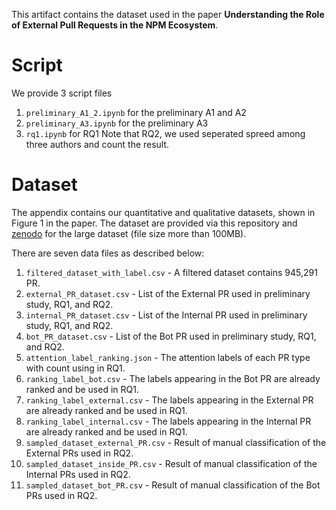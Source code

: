 This artifact contains the dataset used in the paper **Understanding the Role of External Pull Requests in the NPM Ecosystem**.

# Script
We provide 3 script files
1. `preliminary_A1_2.ipynb` for the preliminary A1 and A2
2. `preliminary_A3.ipynb` for the preliminary A3
3. `rq1.ipynb` for RQ1
Note that RQ2, we used seperated spreed among three authors and count the result.

# Dataset
The appendix contains our quantitative and qualitative datasets, shown in Figure 1 in the paper.
The dataset are provided via this repository and [zenodo](https://doi.org/10.5281/zenodo.6366986) for the large dataset (file size more than 100MB).

There are seven data files as described below:
1. `filtered_dataset_with_label.csv` - A filtered dataset contains 945,291 PR.
2. `external_PR_dataset.csv` - List of the External PR used in preliminary study, RQ1, and RQ2.
3. `internal_PR_dataset.csv`  - List of the Internal PR used in preliminary study, RQ1, and RQ2.
4. `bot_PR_dataset.csv` - List of the Bot PR used in preliminary study, RQ1, and RQ2.
5. `attention_label_ranking.json` - The attention labels of each PR type with count using in RQ1.
6. `ranking_label_bot.csv` - The labels appearing in the Bot PR are already ranked and be used in RQ1.
7. `ranking_label_external.csv` - The labels appearing in the External PR are already ranked and be used in RQ1.
8. `ranking_label_internal.csv` - The labels appearing in the Internal PR are already ranked and be used in RQ1.
9. `sampled_dataset_external_PR.csv` - Result of manual classification of the External PRs used in RQ2.
10. `sampled_dataset_inside_PR.csv` - Result of manual classification of the Internal PRs used in RQ2.
11. `sampled_dataset_bot_PR.csv` - Result of manual classification of the Bot PRs used in RQ2.

